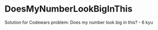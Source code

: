 # DoesMyNumberLookBigInThis
Solution for Codewars problem: Does my number look big in this? - 6 kyu
